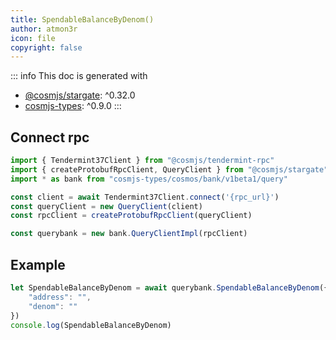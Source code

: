 ```yaml
---
title: SpendableBalanceByDenom()
author: atmon3r
icon: file
copyright: false
---
```


::: info
This doc is generated with 
- [@cosmjs/stargate](https://www.npmjs.com/package/@cosmjs/stargate): ^0.32.0
- [cosmjs-types](https://www.npmjs.com/package/cosmjs-types): ^0.9.0
:::
   
## Connect rpc

```js
import { Tendermint37Client } from "@cosmjs/tendermint-rpc"
import { createProtobufRpcClient, QueryClient } from "@cosmjs/stargate"
import * as bank from "cosmjs-types/cosmos/bank/v1beta1/query"

const client = await Tendermint37Client.connect('{rpc_url}')
const queryClient = new QueryClient(client)
const rpcClient = createProtobufRpcClient(queryClient)

const querybank = new bank.QueryClientImpl(rpcClient)
```

## Example
```js
let SpendableBalanceByDenom = await querybank.SpendableBalanceByDenom({
    "address": "",
    "denom": ""
})
console.log(SpendableBalanceByDenom)
```
   
